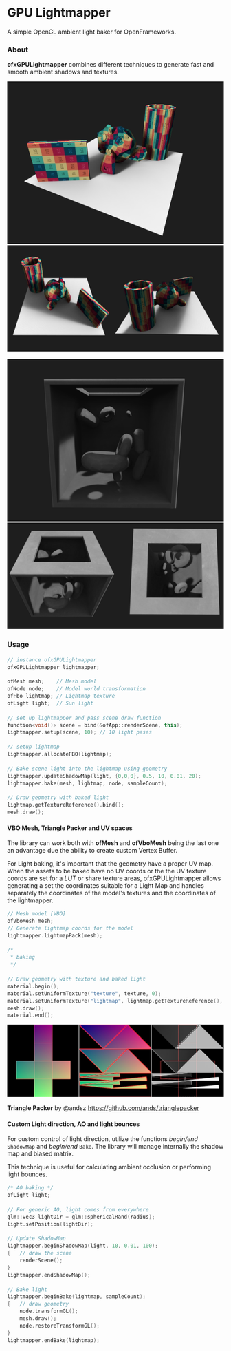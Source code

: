 # GPU Lightmapper
A simple OpenGL ambient light baker for OpenFrameworks.

### About

**ofxGPULightmapper** combines different techniques to generate fast and smooth ambient shadows and textures.




![ofxGPULightmapper_demo_4](./images/ofxGPULightmapper_demo_4.jpg) ![ofxGPULightmapper_demo_4_mix](./images/ofxGPULightmapper_demo_4_mix.jpg)


![ofxGPULightmapper_demo_1](./images/ofxGPULightmapper_demo_1.jpg) ![ofxGPULightmapper_demo_2_mix](./images/ofxGPULightmapper_demo_2_mix.jpg)



### Usage

```c++
// instance ofxGPULightmapper
ofxGPULightmapper lightmapper;

ofMesh mesh; 	// Mesh model
ofNode node;	// Model world transformation
ofFbo lightmap; // Lightmap texture
ofLight light;	// Sun light

// set up lightmapper and pass scene draw function
function<void()> scene = bind(&ofApp::renderScene, this);
lightmapper.setup(scene, 10); // 10 light pases

// setup lightmap
lightmapper.allocateFBO(lightmap);

// Bake scene light into the lightmap using geometry
lightmapper.updateShadowMap(light, {0,0,0}, 0.5, 10, 0.01, 20);
lightmapper.bake(mesh, lightmap, node, sampleCount);

// Draw geometry with baked light
lightmap.getTextureReference().bind();
mesh.draw();

```



#### VBO Mesh, Triangle Packer and UV spaces

The library can work both with **ofMesh** and **ofVboMesh** being the last one an advantage due the ability to create custom Vertex Buffer. 

For Light baking, it's important that the geometry have a proper UV map. When the assets to be baked have no UV coords or the the UV texture coords are set for a *LUT* or share texture areas, ofxGPULightmapper allows generating a set the coordinates suitable for a Light Map and handles separately the coordinates of the model's textures and the coordinates of the lightmapper.

```c++
// Mesh model [VBO]
ofVboMesh mesh;
// Generate lightmap coords for the model
lightmapper.lightmapPack(mesh);

/*
 * baking
 */

// Draw geometry with texture and baked light
material.begin();
material.setUniformTexture("texture", texture, 0);
material.setUniformTexture("lightmap", lightmap.getTextureReference(), 1);
mesh.draw();
material.end();
```

![trianglepackerUV](./images/trianglepackerUV.jpg)

**Triangle Packer** by @andsz https://github.com/ands/trianglepacker



#### Custom Light direction, AO and light bounces

For custom control of light direction, utilize the functions *begin/end* `ShadowMap` and *begin/end* `Bake`. The library will manage internally the shadow map and biased matrix.

This technique is useful for calculating ambient occlusion or performing light bounces.

```c++
/* AO baking */
ofLight light;

// For generic AO, light comes from everywhere
glm::vec3 lightDir = glm::sphericalRand(radius);
light.setPosition(lightDir);

// Update ShadowMap 
lightmapper.beginShadowMap(light, 10, 0.01, 100);
{	// draw the scene
    renderScene();
}
lightmapper.endShadowMap();

// Bake light
lightmapper.beginBake(lightmap, sampleCount);
{ 	// draw geometry
    node.transformGL();
    mesh.draw();
    node.restoreTransformGL();
}
lightmapper.endBake(lightmap);
```




